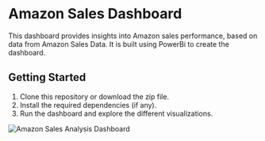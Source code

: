 # Amazon Sales Dashboard
This dashboard provides insights into Amazon sales performance, based on data from Amazon Sales Data. It is built using PowerBi to create the dashboard.

## Getting Started
 1. Clone this repository or download the zip file.
 2. Install the required dependencies (if any).
 3. Run the dashboard and explore the different visualizations.

![Amazon Sales Analysis Dashboard](https://github.com/anupm652/Amazon-Sales-Analysis-Dashboard/assets/84242937/39db7b1c-155e-46b6-b2a4-02e64225f4d7)
